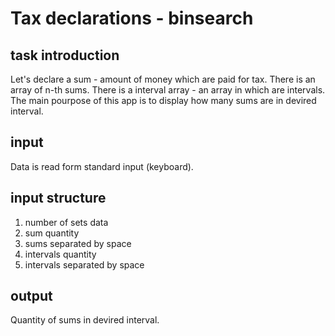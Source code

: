 # Tax declarations - binsearch
## task introduction
Let's declare a sum - amount of money which are paid for tax. There is an array of n-th sums.
There is a interval array - an array in which are intervals.
The main pourpose of this app is to display how many sums are in devired interval.
## input
Data is read form standard input (keyboard).

## input structure
<ol>
<li> number of sets data</li>
<li> sum quantity</li>
<li> sums separated by space</li>
<li> intervals quantity</li>
<li> intervals separated by space</li>
</ol>

## output
Quantity of sums in devired interval.